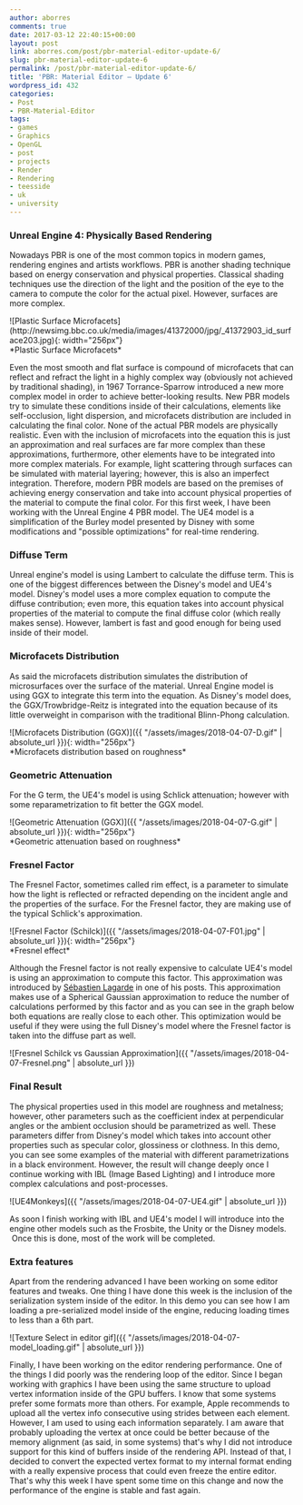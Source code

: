 ```yaml
---
author: aborres
comments: true
date: 2017-03-12 22:40:15+00:00
layout: post
link: aborres.com/post/pbr-material-editor-update-6/
slug: pbr-material-editor-update-6
permalink: /post/pbr-material-editor-update-6/
title: 'PBR: Material Editor – Update 6'
wordpress_id: 432
categories:
- Post
- PBR-Material-Editor
tags:
- games
- Graphics
- OpenGL
- post
- projects
- Render
- Rendering
- teesside
- uk
- university
---
```


### Unreal Engine 4: Physically Based Rendering


Nowadays PBR is one of the most common topics in modern games, rendering engines and artists workflows. PBR is another shading technique based on energy conservation and physical properties. Classical shading techniques use the direction of the light and the position of the eye to the camera to compute the color for the actual pixel. However, surfaces are more complex.

<p class="align_center" markdown="1">
![Plastic Surface Microfacets](http://newsimg.bbc.co.uk/media/images/41372000/jpg/_41372903_id_surface203.jpg){: width="256px"}
<br>
*Plastic Surface Microfacets*
</p>

Even the most smooth and flat surface is compound of microfacets that can reflect and refract the light in a highly complex way (obviously not achieved by traditional shading), in 1967 Torrance-Sparrow introduced a new more complex model in order to achieve better-looking results. New PBR models try to simulate these conditions inside of their calculations, elements like self-occlusion, light dispersion, and microfacets distribution are included in calculating the final color. None of the actual PBR models are physically realistic. Even with the inclusion of microfacets into the equation this is just an approximation and real surfaces are far more complex than these approximations, furthermore, other elements have to be integrated into more complex materials. For example, light scattering through surfaces can be simulated with material layering; however, this is also an imperfect integration. Therefore, modern PBR models are based on the premises of achieving energy conservation and take into account physical properties of the material to compute the final color. For this first week, I have been working with the Unreal Engine 4 PBR model. The UE4 model is a simplification of the Burley model presented by Disney with some modifications and "possible optimizations" for real-time rendering.


### Diffuse Term


Unreal engine's model is using Lambert to calculate the diffuse term. This is one of the biggest differences between the Disney's model and UE4's model. Disney's model uses a more complex equation to compute the diffuse contribution; even more, this equation takes into account physical properties of the material to compute the final diffuse color (which really makes sense). However, lambert is fast and good enough for being used inside of their model.


### Microfacets Distribution


As said the microfacets distribution simulates the distribution of microsurfaces over the surface of the material. Unreal Engine model is using GGX to integrate this term into the equation. As Disney's model does, the GGX/Trowbridge-Reitz is integrated into the equation because of its little overweight in comparison with the traditional Blinn-Phong calculation.

<p class="align_center" markdown="1">
![Microfacets Distribution (GGX)]({{ "/assets/images/2018-04-07-D.gif" | absolute_url }}){: width="256px"}
<br>
*Microfacets distribution based on roughness*
</p>

### Geometric Attenuation


For the G term, the UE4's model is using Schlick attenuation; however with some reparametrization to fit better the GGX model.

<p class="align_center" markdown="1">
![Geometric Attenuation (GGX)]({{ "/assets/images/2018-04-07-G.gif" | absolute_url }}){: width="256px"}
<br>
*Geometric attenuation based on roughness*
</p>

### Fresnel Factor


The Fresnel Factor, sometimes called rim effect, is a parameter to simulate how the light is reflected or refracted depending on the incident angle and the properties of the surface. For the Fresnel factor, they are making use of the typical Schlick's approximation.

<p class="align_center" markdown="1">
![Fresnel Factor (Schilck)]({{ "/assets/images/2018-04-07-F01.jpg" | absolute_url }}){: width="256px"}
<br>
*Fresnel effect*
</p>

Although the Fresnel factor is not really expensive to calculate UE4's model is using an approximation to compute this factor. This approximation was introduced by [Sébastien Lagarde](https://seblagarde.wordpress.com/2012/06/03/spherical-gaussien-approximation-for-blinn-phong-phong-and-fresnel/) in one of his posts. This approximation makes use of a Spherical Gaussian approximation to reduce the number of calculations performed by this factor and as you can see in the graph below both equations are really close to each other. This optimization would be useful if they were using the full Disney's model where the Fresnel factor is taken into the diffuse part as well.
<p class="align_center" markdown="1">
![Fresnel Schilck vs Gaussian Approximation]({{ "/assets/images/2018-04-07-Fresnel.png" | absolute_url }})
</p>


### Final Result


The physical properties used in this model are roughness and metalness; however, other parameters such as the coefficient index at perpendicular angles or the ambient occlusion should be parametrized as well. These parameters differ from Disney's model which takes into account other properties such as specular color, glossiness or clothness. In this demo, you can see some examples of the material with different parametrizations in a black environment. However, the result will change deeply once I continue working with IBL (Image Based Lighting) and I introduce more complex calculations and post-processes.

![UE4Monkeys]({{ "/assets/images/2018-04-07-UE4.gif" | absolute_url }})

As soon I finish working with IBL and UE4's model I will introduce into the engine other models such as the Frosbite, the Unity or the Disney models.  Once this is done, most of the work will be completed.


### Extra features


Apart from the rendering advanced I have been working on some editor features and tweaks. One thing I have done this week is the inclusion of the serialization system inside of the editor. In this demo you can see how I am loading a pre-serialized model inside of the engine, reducing loading times to less than a 6th part.

![Texture Select in editor gif]({{ "/assets/images/2018-04-07-model_loading.gif" | absolute_url }})

Finally, I have been working on the editor rendering performance. One of the things I did poorly was the rendering loop of the editor. Since I began working with graphics I have been using the same structure to upload vertex information inside of the GPU buffers. I know that some systems prefer some formats more than others. For example, Apple recommends to upload all the vertex info consecutive using strides between each element. However, I am used to using each information separately. I am aware that probably uploading the vertex at once could be better because of the memory alignment (as said, in some systems) that's why I did not introduce support for this kind of buffers inside of the rendering API. Instead of that, I decided to convert the expected vertex format to my internal format ending with a really expensive process that could even freeze the entire editor. That's why this week I have spent some time on this change and now the performance of the engine is stable and fast again.

